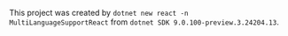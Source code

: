 This project was created by `dotnet new react -n MultiLanguageSupportReact` from `dotnet SDK 9.0.100-preview.3.24204.13`.
